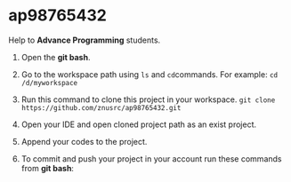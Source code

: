 # ap98765432
Help to **Advance Programming** students.

1. Open the **git bash**.

2. Go to the workspace path using `ls` and `cd`commands. 
   For example: `cd /d/myworkspace`

3. Run this command to clone this project in your workspace.
   `git clone https://github.com/znusrc/ap98765432.git`

4. Open your IDE and open cloned project path as an exist project.

5. Append your codes to the project.

6. To commit and push your project in your account run these commands from **git bash**:

